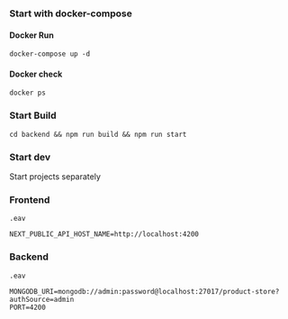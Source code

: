 ### Start with docker-compose

#### Docker Run
```
docker-compose up -d
```
#### Docker check
```
docker ps
```

### Start Build 
```
cd backend && npm run build && npm run start
```

### Start dev

Start projects separately

### Frontend
```
.eav

NEXT_PUBLIC_API_HOST_NAME=http://localhost:4200
```

### Backend
```
.eav
 
MONGODB_URI=mongodb://admin:password@localhost:27017/product-store?authSource=admin
PORT=4200
```